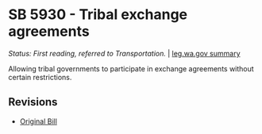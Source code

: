 # SB 5930 - Tribal exchange agreements
*Status: First reading, referred to Transportation.* | [leg.wa.gov summary](https://app.leg.wa.gov/billsummary?BillNumber=5930&Year=2021)

Allowing tribal governments to participate in exchange agreements without certain restrictions.

## Revisions
* [Original Bill](1/)